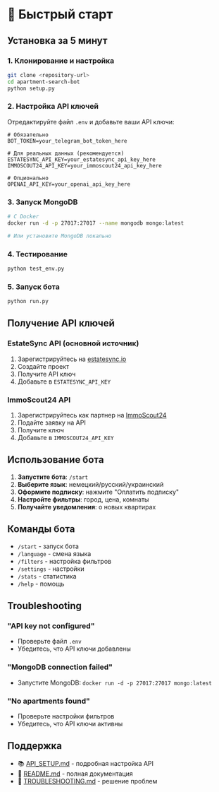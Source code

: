 # 🚀 Быстрый старт

## Установка за 5 минут

### 1. Клонирование и настройка
```bash
git clone <repository-url>
cd apartment-search-bot
python setup.py
```

### 2. Настройка API ключей
Отредактируйте файл `.env` и добавьте ваши API ключи:

```env
# Обязательно
BOT_TOKEN=your_telegram_bot_token_here

# Для реальных данных (рекомендуется)
ESTATESYNC_API_KEY=your_estatesync_api_key_here
IMMOSCOUT24_API_KEY=your_immoscout24_api_key_here

# Опционально
OPENAI_API_KEY=your_openai_api_key_here
```

### 3. Запуск MongoDB
```bash
# С Docker
docker run -d -p 27017:27017 --name mongodb mongo:latest

# Или установите MongoDB локально
```

### 4. Тестирование
```bash
python test_env.py
```

### 5. Запуск бота
```bash
python run.py
```

## Получение API ключей

### EstateSync API (основной источник)
1. Зарегистрируйтесь на [estatesync.io](https://estatesync.io)
2. Создайте проект
3. Получите API ключ
4. Добавьте в `ESTATESYNC_API_KEY`

### ImmoScout24 API
1. Зарегистрируйтесь как партнер на [ImmoScout24](https://www.immobilienscout24.de/partner)
2. Подайте заявку на API
3. Получите ключ
4. Добавьте в `IMMOSCOUT24_API_KEY`

## Использование бота

1. **Запустите бота**: `/start`
2. **Выберите язык**: немецкий/русский/украинский
3. **Оформите подписку**: нажмите "Оплатить подписку"
4. **Настройте фильтры**: город, цена, комнаты
5. **Получайте уведомления**: о новых квартирах

## Команды бота

- `/start` - запуск бота
- `/language` - смена языка
- `/filters` - настройка фильтров
- `/settings` - настройки
- `/stats` - статистика
- `/help` - помощь

## Troubleshooting

### "API key not configured"
- Проверьте файл `.env`
- Убедитесь, что API ключи добавлены

### "MongoDB connection failed"
- Запустите MongoDB: `docker run -d -p 27017:27017 mongo:latest`

### "No apartments found"
- Проверьте настройки фильтров
- Убедитесь, что API ключи активны

## Поддержка

- 📚 [API_SETUP.md](API_SETUP.md) - подробная настройка API
- 📖 [README.md](README.md) - полная документация
- 🔧 [TROUBLESHOOTING.md](TROUBLESHOOTING.md) - решение проблем
